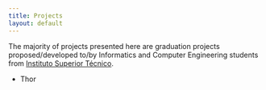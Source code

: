 ```yaml
---
title: Projects
layout: default
---
```

The majority of projects presented here are graduation projects proposed/developed to/by Informatics and Computer Engineering students from [Instituto Superior Técnico](http://www.ist.utl.pt/).

- Thor
